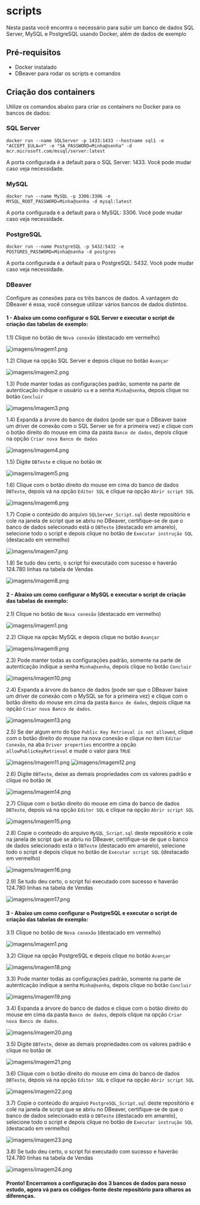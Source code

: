 # scripts
Nesta pasta você encontra o necessário para subir um banco de dados SQL Server, MySQL e PostgreSQL usando Docker, além de dados de exemplo

## Pré-requisitos

* Docker instalado
* DBeaver para rodar os scripts e comandos

## Criação dos containers

Utilize os comandos abaixo para criar os containers no Docker para os bancos de dados:

### SQL Server

`docker run --name SQLServer -p 1433:1433 --hostname sql1 -e "ACCEPT_EULA=Y" -e "SA_PASSWORD=Minha@senha" -d mcr.microsoft.com/mssql/server:latest`

A porta configurada é a default para o SQL Server: 1433. Você pode mudar caso veja necessidade.

### MySQL

`docker run --name MySQL -p 3306:3306 -e MYSQL_ROOT_PASSWORD=Minha@senha -d mysql:latest`

A porta configurada é a default para o MySQL: 3306. Você pode mudar caso veja necessidade.

### PostgreSQL

`docker run --name PostgreSQL -p 5432:5432 -e POSTGRES_PASSWORD=Minha@senha -d postgres`

A porta configurada é a default para o PostgreSQL: 5432. Você pode mudar caso veja necessidade.

### DBeaver

Configure as conexões para os três bancos de dados. A vantagem do DBeaver é essa, você consegue utilizar vários bancos de dados distintos.

#### 1 - Abaixo um como configurar o SQL Server e executar o script de criação das tabelas de exemplo:

1.1) Clique no botão de `Nova conexão` (destacado em vermelho)

![imagens/imagem1.png](imagens/imagem1.png)

1.2) Clique na opção SQL Server e depois clique no botão `Avançar`

![imagens/imagem2.png](imagens/imagem2.png)

1.3) Pode manter todas as configurações padrão, somente na parte de autenticação indique o usuário `sa` e a senha `Minha@senha`, depois clique no botão `Concluir`

![imagens/imagem3.png](imagens/imagem3.png)

1.4) Expanda a árvore do banco de dados (pode ser que o DBeaver baixe um driver de conexão com o SQL Server se for a primeira vez) e clique com o botão direito do mouse em cima da pasta `Banco de dados`, depois clique na opção `Criar nova Banco de dados`

![imagens/imagem4.png](imagens/imagem4.png)

1.5) Digite `DBTeste` e clique no botão `OK`

![imagens/imagem5.png](imagens/imagem5.png)

1.6) Clique com o botão direito do mouse em cima do banco de dados `DBTeste`, depois vá na opção `Editor SQL` e clique na opção `Abrir script SQL`

![imagens/imagem6.png](imagens/imagem6.png)

1.7) Copie o conteúdo do arquivo `SQLServer_Script.sql` deste repositório e cole na janela de script que se abriu no DBeaver, certifique-se de que o banco de dados selecionado está o `DBTeste` (destacado em amarelo), selecione todo o script e depois clique no botão de `Executar instrução SQL` (destacado em vermelho)

![imagens/imagem7.png](imagens/imagem7.png)

1.8) Se tudo deu certo, o script foi executado com sucesso e haverão 124.780 linhas na tabela de Vendas

![imagens/imagem8.png](imagens/imagem8.png)

#### 2 - Abaixo um como configurar o MySQL e executar o script de criação das tabelas de exemplo:

2.1) Clique no botão de `Nova conexão` (destacado em vermelho)

![imagens/imagem1.png](imagens/imagem1.png)

2.2) Clique na opção MySQL e depois clique no botão `Avançar`

![imagens/imagem9.png](imagens/imagem9.png)

2.3) Pode manter todas as configurações padrão, somente na parte de autenticação indique a senha `Minha@senha`, depois clique no botão `Concluir`

![imagens/imagem10.png](imagens/imagem10.png)

2.4) Expanda a árvore do banco de dados (pode ser que o DBeaver baixe um driver de conexão com o MySQL se for a primeira vez) e clique com o botão direito do mouse em cima da pasta `Banco de dados`, depois clique na opção `Criar nova Banco de dados`.

![imagens/imagem13.png](imagens/imagem13.png)

2.5) Se der algum erro do tipo `Public Key Retrieval is not allowed`, clique com o botão direito do mouse na nova conexão e clique no item `Editar Conexão`, na aba `Driver properties` encontre a opção `allowPublicKeyRetrieval` e mude o valor para `TRUE`

![imagens/imagem11.png](imagens/imagem11.png)
![imagens/imagem12.png](imagens/imagem12.png)

2.6) Digite `DBTeste`, deixe as demais propriedades com os valores padrão e clique no botão `OK`

![imagens/imagem14.png](imagens/imagem14.png)

2.7) Clique com o botão direito do mouse em cima do banco de dados `DBTeste`, depois vá na opção `Editor SQL` e clique na opção `Abrir script SQL`

![imagens/imagem15.png](imagens/imagem15.png)

2.8) Copie o conteúdo do arquivo `MySQL_Script.sql` deste repositório e cole na janela de script que se abriu no DBeaver, certifique-se de que o banco de dados selecionado está o `DBTeste` (destacado em amarelo), selecione todo o script e depois clique no botão de `Executar script SQL` (destacado em vermelho)

![imagens/imagem16.png](imagens/imagem16.png)

2.9) Se tudo deu certo, o script foi executado com sucesso e haverão 124.780 linhas na tabela de Vendas

![imagens/imagem17.png](imagens/imagem17.png)

#### 3 - Abaixo um como configurar o PostgreSQL e executar o script de criação das tabelas de exemplo:

3.1) Clique no botão de `Nova conexão` (destacado em vermelho)

![imagens/imagem1.png](imagens/imagem1.png)

3.2) Clique na opção PostgreSQL e depois clique no botão `Avançar`

![imagens/imagem18.png](imagens/imagem18.png)

3.3) Pode manter todas as configurações padrão, somente na parte de autenticação indique a senha `Minha@senha`, depois clique no botão `Concluir`

![imagens/imagem19.png](imagens/imagem19.png)

3.4) Expanda a árvore do banco de dados e clique com o botão direito do mouse em cima da pasta `Banco de dados`, depois clique na opção `Criar nova Banco de dados`.

![imagens/imagem20.png](imagens/imagem20.png)

3.5) Digite `DBTeste`, deixe as demais propriedades com os valores padrão e clique no botão `OK`

![imagens/imagem21.png](imagens/imagem21.png)

3.6) Clique com o botão direito do mouse em cima do banco de dados `DBTeste`, depois vá na opção `Editor SQL` e clique na opção `Abrir script SQL`

![imagens/imagem22.png](imagens/imagem22.png)

3.7) Copie o conteúdo do arquivo `PostgreSQL_Script.sql` deste repositório e cole na janela de script que se abriu no DBeaver, certifique-se de que o banco de dados selecionado está o `DBTeste` (destacado em amarelo), selecione todo o script e depois clique no botão de `Executar instrução SQL` (destacado em vermelho)

![imagens/imagem23.png](imagens/imagem23.png)

3.8) Se tudo deu certo, o script foi executado com sucesso e haverão 124.780 linhas na tabela de Vendas

![imagens/imagem24.png](imagens/imagem24.png)

#### Pronto! Encerramos a configuração dos 3 bancos de dados para nosso estudo, agora vá para os códigos-fonte deste repositório para olharos as diferenças.